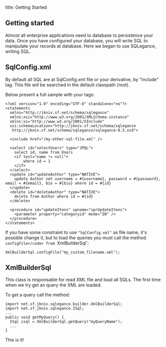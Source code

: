 title: Getting Started


Getting started
----------------------

Almost all enterprise applications need to database to persistence your data. Once you have configured your database, you will write SQL to manipulate your records at database. Here we began to use SQLegance, writing SQL.

## SqlConfig.xml

By default all SQL are at SqlConfig.xml file or your derivative, by "include" tag. This file will be searched in the default classpath (root).
        
Below present a full sample with your tags:
        
    <?xml version="1.0" encoding="UTF-8" standalone="no"?>
    <statements
      xmlns="http://jkniv.sf.net/schema/sqlegance"
      xmlns:xsi="http://www.w3.org/2001/XMLSchema-instance"
      xmlns:xi="http://www.w3.org/2001/XInclude"
      xsi:schemaLocation="http://jkniv.sf.net/schema/sqlegance
       http://jkniv.sf.net/schema/sqlegance/sqlegance-0.5.xsd">

      <include href="/my-other-sql-file.xml" />
    
      <select id="selectUsers" type="JPQL">
        select id, name from Users
        <if test="name != null">
            where id = 1
        </if>
      </select>
      <update id="updateAuthor" type="NATIVE">
        update Author set username = #{username}, password = #{password}, email = #{email}, bio = #{bio} where id = #{id}
      </update>
      <delete id="deleteAuthor" type="NATIVE">
        delete from Author where id = #{id}
      </delete>

      <procedure id="updateItens" spname="sprUpdateItens">
        <parameter property="categoryid" mode="IN" />
      </procedure>
    </statements>      


If you have some constraint to use `"SqlConfig.xml"` as file name, it's possible change it, but to load the queries you must call the method `configFile</code> from `XmlBuilderSql`:


    XmlBuilderSql.configFile("my_custom_filename.xml");


## XmlBuilderSql

This class is responsable for read XML file and load all SQLs. The first time when we try get an query the XML are loaded.
        
To get a query call the method:  

    import net.sf.jkniv.sqlegance.builder.XmlBuilderSql;
    import net.sf.jkniv.sqlegance.ISql;
    ...
    public void getMyQuery() {        
      ISql isql = XmlBuilderSql.getQuery("myQueryName");
      ...
    }

This is it!
